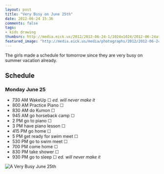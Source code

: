 ```yaml
---
layout: post
title: "Very Busy on June 25th"
date: 2012-06-24 15:36
comments: false
tags:
- kids drawing
thumbsrc: http://media.eick.us/2012/2012-06-24-1/1024x1024/2012-06-24at13.39.11.jpg
featured_image: "http://media.eick.us/media/photographs/2012/2012-06-24-1/2012-06-24at13.39.11.jpg"
---
```

The girls made a schedule for tomorrow since they are very busy on summer vacation already.

## Schedule
### Monday June 25

* 730 AM WakeUp &#9744; *ed. will never make it*
* 800 AM Practice Piano &#9744;
* 830 AM do Kumon &#9744;
* 945 AM go horseback camp &#9744;
* 2 PM go to piano &#9744;
* 3 PM have piano lesson &#9744;
* 415 PM go home &#9744;
* 5 PM get ready for swim meet &#9744;
* 530 PM go to swim meet &#9744;
* 700 PM come home &#9744;
* 830 PM take shower &#9744;
* 930 PM go to sleep &#9744; *ed. will never make it*

![A Very Busy June 25th](http://media.eick.us/media/photographs/2012/2012-06-24-1/2012-06-24at13.39.11.jpg)

